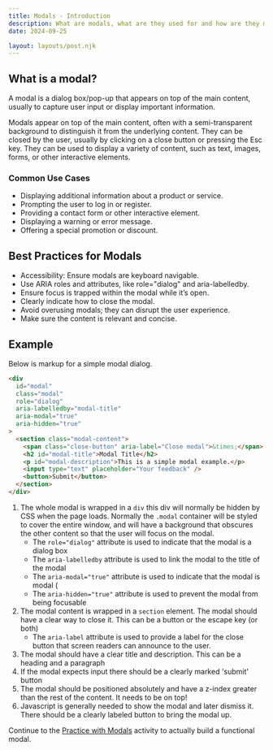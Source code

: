 ```yaml
---
title: Modals - Introduction
description: What are modals, what are they used for and how are they made?
date: 2024-09-25

layout: layouts/post.njk
---
```


## What is a modal?

A modal is a dialog box/pop-up that appears on top of the main content, usually to capture user input or display important information.

Modals appear on top of the main content, often with a semi-transparent background to distinguish it from the underlying content. They can be closed by the user, usually by clicking on a close button or pressing the Esc key. They can be used to display a variety of content, such as text, images, forms, or other interactive elements.

### Common Use Cases

- Displaying additional information about a product or service.
- Prompting the user to log in or register.
- Providing a contact form or other interactive element.
- Displaying a warning or error message.
- Offering a special promotion or discount.

## Best Practices for Modals

- Accessibility: Ensure modals are keyboard navigable.
- Use ARIA roles and attributes, like role="dialog" and aria-labelledby.
- Ensure focus is trapped within the modal while it’s open.
- Clearly indicate how to close the modal.
- Avoid overusing modals; they can disrupt the user experience.
- Make sure the content is relevant and concise.

## Example

Below is markup for a simple modal dialog.

```html
<div
  id="modal"
  class="modal"
  role="dialog"
  aria-labelledby="modal-title"
  aria-modal="true"
  aria-hidden="true"
>
  <section class="modal-content">
    <span class="close-button" aria-label="Close modal">&times;</span>
    <h2 id="modal-title">Modal Title</h2>
    <p id="modal-description">This is a simple modal example.</p>
    <input type="text" placeholder="Your feedback" />
    <button>Submit</button>
  </section>
</div>
```

1. The whole modal is wrapped in a `div` this div will normally be hidden by CSS when the page loads. Normally the `.modal` container will be styled to cover the entire window, and will have a background that obscures the other content so that the user will focus on the modal.
    - The `role="dialog"` attribute is used to indicate that the modal is a dialog box
    - The `aria-labelledby` attribute is used to link the modal to the title of the modal
    - The `aria-modal="true"` attribute is used to indicate that the modal is modal (
    - The `aria-hidden="true"` attribute is used to prevent the modal from being focusable
2. The modal content is wrapped in a `section` element. The modal should have a clear way to close it. This can be a button or the escape key (or both)
    - The `aria-label` attribute is used to provide a label for the close button that screen readers can announce to the user.
3. The modal should have a clear title and description. This can be a heading and a paragraph
4. If the modal expects input there should be a clearly marked 'submit' button
5. The modal should be positioned absolutely and have a z-index greater than the rest of the content. It needs to be on top!
6. Javascript is generally needed to show the modal and later dismiss it. There should be a clearly labeled button to bring the modal up.

Continue to the [Practice with Modals](../ponder1) activity to actually build a functional modal.
